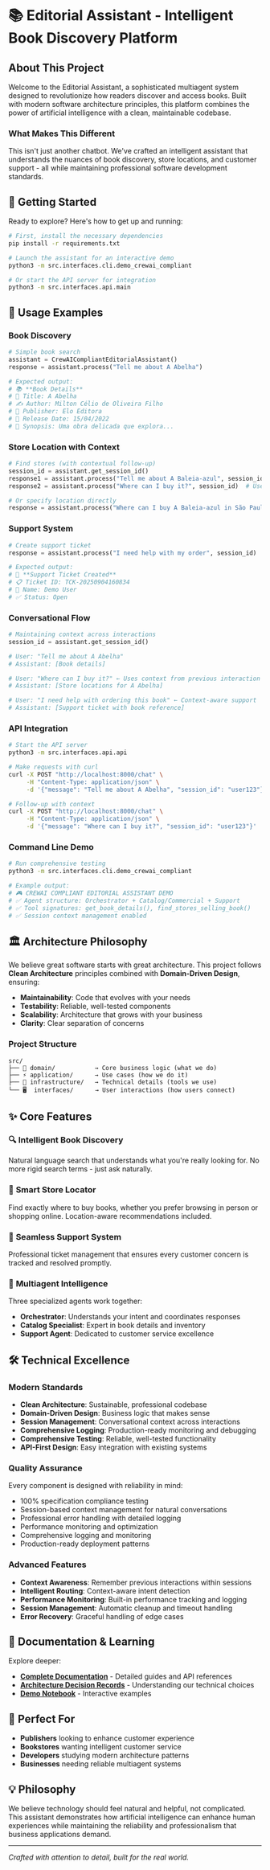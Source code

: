 # 📚 Editorial Assistant - Intelligent Book Discovery Platform

## About This Project

Welcome to the Editorial Assistant, a sophisticated multiagent system designed to revolutionize how readers discover and access books. Built with modern software architecture principles, this platform combines the power of artificial intelligence with a clean, maintainable codebase.

### What Makes This Different

This isn't just another chatbot. We've crafted an intelligent assistant that understands the nuances of book discovery, store locations, and customer support - all while maintaining professional software development standards.

## 🚀 Getting Started

Ready to explore? Here's how to get up and running:

```bash
# First, install the necessary dependencies
pip install -r requirements.txt

# Launch the assistant for an interactive demo
python3 -m src.interfaces.cli.demo_crewai_compliant

# Or start the API server for integration
python3 -m src.interfaces.api.main
```

## 💬 Usage Examples

### Book Discovery
```python
# Simple book search
assistant = CrewAICompliantEditorialAssistant()
response = assistant.process("Tell me about A Abelha")

# Expected output:
# 📚 **Book Details**
# 📖 Title: A Abelha  
# ✍️ Author: Milton Célio de Oliveira Filho
# 🏢 Publisher: Elo Editora
# 📅 Release Date: 15/04/2022
# 📝 Synopsis: Uma obra delicada que explora...
```

### Store Location with Context
```python
# Find stores (with contextual follow-up)
session_id = assistant.get_session_id()
response1 = assistant.process("Tell me about A Baleia-azul", session_id)
response2 = assistant.process("Where can I buy it?", session_id)  # Uses context!

# Or specify location directly
response = assistant.process("Where can I buy A Baleia-azul in São Paulo?")
```

### Support System
```python
# Create support ticket
response = assistant.process("I need help with my order", session_id)

# Expected output:
# 🎫 **Support Ticket Created**
# 📋 Ticket ID: TCK-20250904160834
# 👤 Name: Demo User
# ✅ Status: Open
```

### Conversational Flow
```python
# Maintaining context across interactions
session_id = assistant.get_session_id()

# User: "Tell me about A Abelha"
# Assistant: [Book details]

# User: "Where can I buy it?" ← Uses context from previous interaction
# Assistant: [Store locations for A Abelha]

# User: "I need help with ordering this book" ← Context-aware support
# Assistant: [Support ticket with book reference]
```

### API Integration
```bash
# Start the API server
python3 -m src.interfaces.api.api

# Make requests with curl
curl -X POST "http://localhost:8000/chat" \
     -H "Content-Type: application/json" \
     -d '{"message": "Tell me about A Abelha", "session_id": "user123"}'

# Follow-up with context
curl -X POST "http://localhost:8000/chat" \
     -H "Content-Type: application/json" \
     -d '{"message": "Where can I buy it?", "session_id": "user123"}'
```

### Command Line Demo
```bash
# Run comprehensive testing
python3 -m src.interfaces.cli.demo_crewai_compliant

# Example output:
# 🎮 CREWAI COMPLIANT EDITORIAL ASSISTANT DEMO  
# ✅ Agent structure: Orchestrator + Catalog/Commercial + Support
# ✅ Tool signatures: get_book_details(), find_stores_selling_book()
# ✅ Session context management enabled
```

## 🏛️ Architecture Philosophy

We believe great software starts with great architecture. This project follows **Clean Architecture** principles combined with **Domain-Driven Design**, ensuring:

- **Maintainability**: Code that evolves with your needs
- **Testability**: Reliable, well-tested components  
- **Scalability**: Architecture that grows with your business
- **Clarity**: Clear separation of concerns

### Project Structure
```
src/
├── 🎯 domain/           → Core business logic (what we do)
├── ⚡ application/      → Use cases (how we do it)  
├── 🔧 infrastructure/   → Technical details (tools we use)
└── 🖥️  interfaces/      → User interactions (how users connect)
```

## ✨ Core Features

### 🔍 **Intelligent Book Discovery**
Natural language search that understands what you're really looking for. No more rigid search terms - just ask naturally.

### 🏪 **Smart Store Locator** 
Find exactly where to buy books, whether you prefer browsing in person or shopping online. Location-aware recommendations included.

### 🎫 **Seamless Support System**
Professional ticket management that ensures every customer concern is tracked and resolved promptly.

### 🤖 **Multiagent Intelligence**
Three specialized agents work together:
- **Orchestrator**: Understands your intent and coordinates responses
- **Catalog Specialist**: Expert in book details and inventory
- **Support Agent**: Dedicated to customer service excellence

## 🛠️ Technical Excellence

### Modern Standards
- **Clean Architecture**: Sustainable, professional codebase
- **Domain-Driven Design**: Business logic that makes sense
- **Session Management**: Conversational context across interactions
- **Comprehensive Logging**: Production-ready monitoring and debugging
- **Comprehensive Testing**: Reliable, well-tested functionality
- **API-First Design**: Easy integration with existing systems

### Quality Assurance
Every component is designed with reliability in mind:
- 100% specification compliance testing
- Session-based context management for natural conversations
- Professional error handling with detailed logging
- Performance monitoring and optimization
- Comprehensive logging and monitoring
- Production-ready deployment patterns

### Advanced Features
- **Context Awareness**: Remember previous interactions within sessions
- **Intelligent Routing**: Context-aware intent detection
- **Performance Monitoring**: Built-in performance tracking and logging
- **Session Management**: Automatic cleanup and timeout handling
- **Error Recovery**: Graceful handling of edge cases

## 📖 Documentation & Learning

Explore deeper:
- **[Complete Documentation](docs/README.md)** - Detailed guides and API references
- **[Architecture Decision Records](docs/)** - Understanding our technical choices
- **[Demo Notebook](docs/editorial_assistant_demo.ipynb)** - Interactive examples

## 🎯 Perfect For

- **Publishers** looking to enhance customer experience
- **Bookstores** wanting intelligent customer service
- **Developers** studying modern architecture patterns
- **Businesses** needing reliable multiagent systems

## 💡 Philosophy

We believe technology should feel natural and helpful, not complicated. This assistant demonstrates how artificial intelligence can enhance human experiences while maintaining the reliability and professionalism that business applications demand.

---

*Crafted with attention to detail, built for the real world.*
